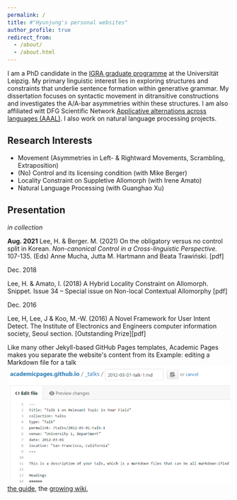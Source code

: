 ```yaml
---
permalink: /
title: #"Hyunjung's personal websites"
author_profile: true
redirect_from: 
  - /about/
  - /about.html
---
```




I am a PhD candidate in the [IGRA graduate programme](https://www.philol.uni-leipzig.de/graduiertenkolleg-interaktion-grammatischer-bausteine) at the Universität Leipzig. My primary linguistic interest lies in exploring structures and constraints that underlie sentence formation within generative grammar. My dissertation focuses on syntactic movement in ditransitive constructions and investigates the A/A-bar asymmetries within these structures.  I am also affiliated witt DFG Scientific Network [Applicative alternations across languages (AAAL)](https://aaal.uni-koeln.de/). I also work on natural language processing projects. 



Research Interests
------
* Movement (Asymmetries in Left- & Rightward Movements, Scrambling, Extraposition)
* (No) Control and its licensing condition (with Mike Berger)
* Locality Constraint on Suppletive Allomorph  (with Irene Amato)
* Natural Language Processing (with Guanghao Xu)


Presentation
------

<em>in collection</em>

<strong>Aug. 2021</strong>
Lee, H. & Berger. M. (2021) On the obligatory versus no control split in Korean. <em>Non-canonical Control in a Cross-linguistic Perspective.</em> 107-135. (Eds) Anne Mucha, Jutta M. Hartmann and Beata Trawiński. [pdf]

Dec. 2018 

Lee, H. & Amato, I. (2018) A Hybrid Locality Constraint on Allomorph. Snippet. Issue 34 – Special issue on Non-local Contextual Allomorphy [pdf]

Dec. 2016

Lee, H, Lee, J & Koo, M.-W. (2016) A Novel Framework for User Intent Detect. The Institute of Electronics and Engineers computer information society, Seoul section. [Outstanding Prize][pdf]

Like many other Jekyll-based GitHub Pages templates, Academic Pages makes you separate the website's content from its 
Example: editing a Markdown file for a talk
![Editing a Markdown file for a talk](/images/editing-talk.png)
[the guide](https://academicpages.github.io/markdown/), the [growing wiki](https://github.com/academicpages/academicpages.github.io/wiki),
